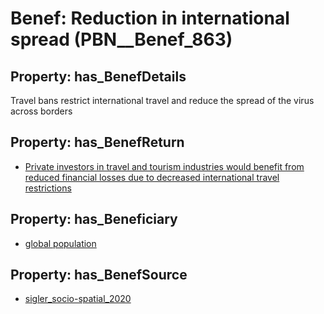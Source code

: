 # Benef: __Reduction in international spread__ (PBN__Benef_863)

## Property: has_BenefDetails

Travel bans restrict international travel and reduce the spread of the virus across borders

## Property: has_BenefReturn

* [Private investors in travel and tourism industries would benefit from reduced financial losses due to decreased international travel restrictions](../BenefReturn/PBN__BenefReturn_944)

## Property: has_Beneficiary

* [global population](../Stakeholder/PBN__Stakeholder_278)

## Property: has_BenefSource

* [sigler_socio-spatial_2020](../Article/PBN__Article_175)


